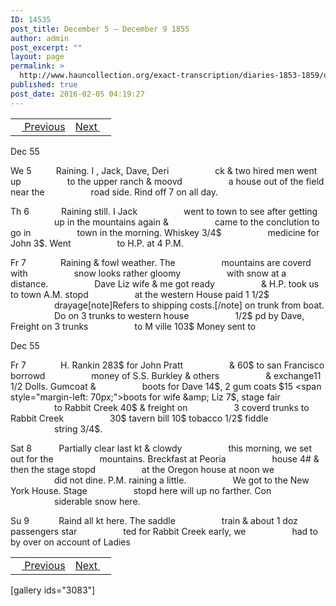```yaml
---
ID: 14535
post_title: December 5 – December 9 1855
author: admin
post_excerpt: ""
layout: page
permalink: >
  http://www.hauncollection.org/exact-transcription/diaries-1853-1859/december-5-december-9-1855/
published: true
post_date: 2016-02-05 04:19:27
---
```

<table style="width: 100%;" align="center">
<tbody>
<tr>
<td><a href="http://www.hauncollection.org/version-2/diaries-1853-1859/november-29-december-4-1855/"><img src="https://lh3.googleusercontent.com/-EFJpxxNiPNw/VqgtWBCZrMI/AAAAAAAAAFU/WfY4lPFWWkg/s800-Ic42/Soeb-Plain-Arrows-8-10px.png" alt="" width="10" height="10" /> Previous</a></td>
<td style="text-align: right;"><a href="http://www.hauncollection.org/version-2/diaries-1853-1859/december-9-december-13-1855/">Next <img src="https://lh3.googleusercontent.com/-67k0cYlpXHw/VqgtWKz1MXI/AAAAAAAAAFU/k9PW_Piyurk/s800-Ic42/Soeb-Plain-Arrows-5-10px.png" alt="" width="10" height="10" /></a></td>
</tr>
</tbody>
</table>
Dec 55

We 5          Raining. I , Jack, Dave, Deri
<span style="margin-left: 70px;">ck &amp; two hired men went up
<span style="margin-left: 70px;">to the upper ranch &amp; moovd
<span style="margin-left: 70px;">a house out of the field near the
<span style="margin-left: 70px;">road side. Rind off 7 on all day.</span></span></span></span>

Th 6             Raining still. I Jack
<span style="margin-left: 70px;">went to town to see after getting
<span style="margin-left: 70px;">up in the mountains again &amp;
<span style="margin-left: 70px;">came to the conclution to go in
<span style="margin-left: 70px;">town in the morning. Whiskey 3/4$
<span style="margin-left: 70px;">medicine for John 3$. Went
<span style="margin-left: 70px;">to H.P. at 4 P.M.</span></span></span></span></span></span>

Fr 7              Raining &amp; fowl weather. The
<span style="margin-left: 70px;">mountains are coverd with
<span style="margin-left: 70px;">snow looks rather gloomy
<span style="margin-left: 70px;">with snow at a distance.
<span style="margin-left: 70px;">Dave Liz wife &amp; me got ready
<span style="margin-left: 70px;">&amp; H.P. took us to town A.M. stopd
<span style="margin-left: 70px;">at the western House paid 1 1/2$
<span style="margin-left: 70px;">drayage[note]Refers to shipping costs.[/note] on trunk from boat.
<span style="margin-left: 70px;">Do on 3 trunks to western house
<span style="margin-left: 70px;">1/2$ pd by Dave, Freight on 3 trunks
<span style="margin-left: 70px;">to M ville 103$ Money sent to</span></span></span></span></span></span></span></span></span></span>

Dec 55

Fr 7              H. Rankin 283$ for John Pratt
<span style="margin-left: 70px;">&amp; 60$ to san Francisco borrowd
<span style="margin-left: 70px;">money of S.S. Burkley &amp; others
<span style="margin-left: 70px;">&amp; exchange11 1/2 Dolls. Gumcoat &amp;
<span style="margin-left: 70px;">boots for Dave 14$, 2 gum coats $15
<span style="margin-left: 70px;">boots for wife &amp; Liz 7$, stage fair
<span style="margin-left: 70px;">to Rabbit Creek 40$ &amp; freight on
<span style="margin-left: 70px;">3 coverd trunks to Rabbit Creek
<span style="margin-left: 70px;">30$ tavern bill 10$ tobacco 1/2$ fiddle
<span style="margin-left: 70px;">string 3/4$.</span></span></span></span></span></span></span></span></span>

Sat 8           Partially clear last kt &amp; clowdy
<span style="margin-left: 70px;">this morning, we set out for the
<span style="margin-left: 70px;">mountains. Breckfast at Peoria
<span style="margin-left: 70px;">house 4# &amp; then the stage stopd
<span style="margin-left: 70px;">at the Oregon house at noon we
<span style="margin-left: 70px;">did not dine. P.M. raining a little.
<span style="margin-left: 70px;">We got to the New York House. Stage
<span style="margin-left: 70px;">stopd here will up no farther. Con
<span style="margin-left: 70px;">siderable snow here.</span></span></span></span></span></span></span></span>

Su 9            Raind all kt here. The saddle
<span style="margin-left: 70px;">train &amp; about 1 doz passengers star
<span style="margin-left: 70px;">ted for Rabbit Creek early, we
<span style="margin-left: 70px;">had to by over on account of Ladies</span></span></span>
<table style="width: 100%;" align="center">
<tbody>
<tr>
<td><a href="http://www.hauncollection.org/version-2/diaries-1853-1859/november-29-december-4-1855/"><img src="https://lh3.googleusercontent.com/-EFJpxxNiPNw/VqgtWBCZrMI/AAAAAAAAAFU/WfY4lPFWWkg/s800-Ic42/Soeb-Plain-Arrows-8-10px.png" alt="" width="10" height="10" /> Previous</a></td>
<td style="text-align: right;"><a href="http://www.hauncollection.org/version-2/diaries-1853-1859/december-9-december-13-1855/">Next <img src="https://lh3.googleusercontent.com/-67k0cYlpXHw/VqgtWKz1MXI/AAAAAAAAAFU/k9PW_Piyurk/s800-Ic42/Soeb-Plain-Arrows-5-10px.png" alt="" width="10" height="10" /></a></td>
</tr>
</tbody>
</table>
[gallery ids="3083"]